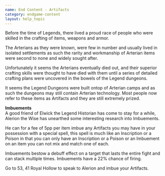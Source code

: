 ```yaml
---
name: End Content - Artifacts
category: endgame-content
layout: help_topic
---
```

Before the time of Legends, there lived a proud race of people who were skilled in the crafting of items, weapons and armor.

The Arterians as they were known, were few in number and usually lived in isolated settlements as such the rarity and workmanship of Arterian items were second to none and widely sought after.

Unfortunately it seems the Arterians eventually died out, and their superior crafting skills were thought to have died with them until a series of detailed crafting plans were uncovered in the bowels of the Legend dungeons.

It seems the Legend Dungeons were built ontop of Arterian camps and as such the dungeons may still contain Arterian technology. Most people now refer to these items as Artifacts and they are still extremely prized.

**Imbuements**  
A good friend of Elwick the Legend Historian has come to stay for a while, Alerion the Wise has unearthed some interesting research into Imbuements.

He can for a fee of 5pp per item imbue any Artifacts you may have in your possession with a special spell, this spell is much like an Inscription or a Poison in that you can only have an Inscription or a Poison or an Imbuement on an item you can not mix and match one of each.

Imbuements bestow a debuff effect on a target that lasts the entire fight and can stack multiple times. Imbuements have a 22% chance of firing.

Go to 53, 41 Royal Hollow to speak to Alerion and imbue your Artifacts.
